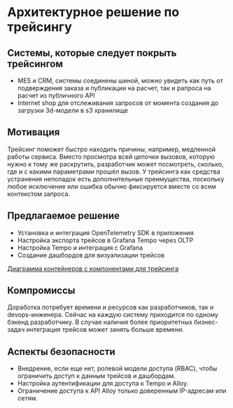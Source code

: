 # Архитектурное решение по трейсингу

## Системы, которые следует покрыть трейсингом
- MES и CRM, системы соединены шиной, можно увидеть как путь от подверждения заказа и публикации на расчет, так и рапроса на расчет из публичного API
- Internet shop для отслеживания запросов от момента создания до загрузки 3d-модели в s3 хранилище


## Мотивация
Трейсинг поможет быстро находить причины, например, медленной работы сервиса. Вместо просмотра всей цепочки вызовов, которую нужно к тому же раскрутить, разработчик может посмотреть, сколько, где и с какими параметрами прошёл вызов. У трейсинга как средства устранения неполадок есть дополнительные преимущества, поскольку любое исключение или ошибка обычно фиксируется вместе со всем контекстом запроса.


## Предлагаемое решение
- Установка и интеграция OpenTelemetry SDK в приложения
- Настройка экспорта трейсов в Grafana Tempo через OLTP
- Настройка Tempo и интеграция с Grafana
- Создание дашбордов для визуализации трейсов

[Диаграмма контейнеров с компонентами для трейсинга](jewerly_c4_model.trace.png)


## Компромиссы
Доработка потребует времени и ресурсов как разработчиков, так и devops-инженера. Сейчас на каждую систему приходится по одному бэкенд разработчику. В случае наличия более приоритетных бизнес-задач интеграция трейсов может занять больше времени.


## Аспекты безопасности
- Внедрение, если еще нет, ролевой модели доступа (RBAC), чтобы ограничить доступ к данным трейсов и дашбордам.
- Настройка аутентификации для доступа к Tempo и Alloy.
- Ограничение доступа к API Alloy только доверенным IP-адресам или сетям.
